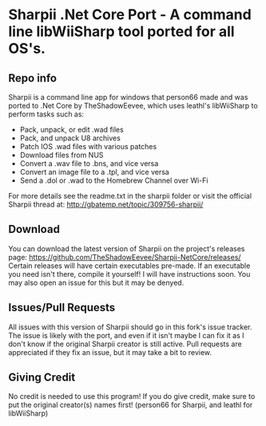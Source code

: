 # Sharpii .Net Core Port - A command line libWiiSharp tool ported for all OS's.

## Repo info
Sharpii is a command line app for windows that person66 made and was ported to .Net Core by TheShadowEevee, which uses leathl's libWiiSharp to perform tasks such as:
- Pack, unpack, or edit .wad files
- Pack, and unpack U8 archives
- Patch IOS .wad files with various patches
- Download files from NUS
- Convert a .wav file to .bns, and vice versa
- Convert an image file to a .tpl, and vice versa
- Send a .dol or .wad to the Homebrew Channel over Wi-Fi

For more details see the readme.txt in the sharpii folder or visit the official Sharpii thread at: http://gbatemp.net/topic/309756-sharpii/

## Download
You can download the latest version of Sharpii on the project's releases page: https://github.com/TheShadowEevee/Sharpii-NetCore/releases/
Certain releases will have certain executables pre-made. If an executable you need isn't there, compile it yourself! I will have instructions soon. You may also open an issue for this but it may be denyed.

## Issues/Pull Requests
All issues with this version of Sharpii should go in this fork's issue tracker. The issue is likely with the port, and even if it isn't maybe I can fix it as I don't know if the original Sharpii creator is still active. Pull requests are appreciated if they fix an issue, but it may take a bit to review.


## Giving Credit
No credit is needed to use this program! If you do give credit, make sure to put the original creator(s) names first! (person66 for Sharpii, and leathl for libWiiSharp)
